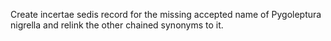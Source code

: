 Create incertae sedis record for the missing accepted name of Pygoleptura nigrella
and relink the other chained synonyms to it.
